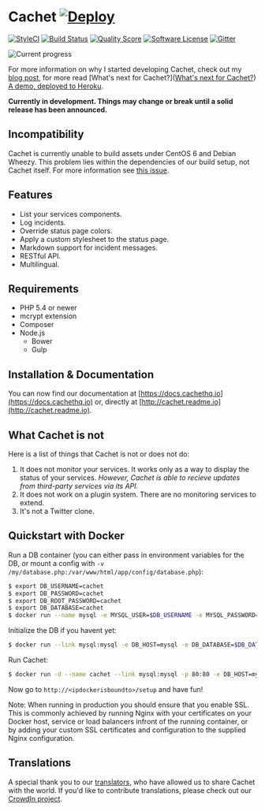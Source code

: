 # Cachet [![Deploy](https://www.herokucdn.com/deploy/button.png)](https://heroku.com/deploy)

[![StyleCI](https://styleci.io/repos/26730195/shield)](https://styleci.io/repos/26730195/)
[![Build Status](https://img.shields.io/travis/cachethq/Cachet.svg?style=flat-square)](https://travis-ci.org/cachethq/Cachet)
[![Quality Score](https://img.shields.io/scrutinizer/g/cachethq/Cachet.svg?style=flat-square)](https://scrutinizer-ci.com/g/cachethq/Cachet)
[![Software License](https://img.shields.io/badge/license-MIT-brightgreen.svg?style=flat-square)](LICENSE)
[![Gitter](https://img.shields.io/badge/gitter-join%20chat-brightgreen.svg?style=flat-square)](https://gitter.im/cachethq/Cachet?utm_source=badge&utm_medium=badge&utm_campaign=pr-badge)

![Current progress](https://dl.dropboxusercontent.com/u/7323096/Cachet.png)

For more information on why I started developing Cachet, check out my [blog post](http://james-brooks.uk/cachet/?utm_source=github&utm_medium=readme&utm_campaign=github-cachet), for more read [What's next for Cachet?]([What's next for Cachet?](http://james-brooks.uk/whats-next-for-cachet/)) [A demo, deployed to Heroku](https://status.cachethq.io).

**Currently in development. Things may change or break until a solid release has been announced.**

## Incompatibility

Cachet is currently unable to build assets under CentOS 6 and Debian Wheezy. This problem lies within the dependencies of our build setup, not Cachet itself. For more information see [this issue](https://github.com/cachethq/Cachet/issues/275).

## Features

- List your services components.
- Log incidents.
- Override status page colors.
- Apply a custom stylesheet to the status page.
- Markdown support for incident messages.
- RESTful API.
- Multilingual.

## Requirements

- PHP 5.4 or newer
- mcrypt extension
- Composer
- Node.js
    + Bower
    + Gulp

## Installation & Documentation

You can now find our documentation at [https://docs.cachethq.io](https://docs.cachethq.io) or, directly at [http://cachet.readme.io](http://cachet.readme.io).

## What Cachet is not

Here is a list of things that Cachet is not or does not do:

1. It does not monitor your services. It works only as a way to display the status of your services. *However, Cachet is able to recieve updates from third-party services via its API.*
2. It does not work on a plugin system. There are no monitoring services to extend.
3. It's not a Twitter clone.

## Quickstart with Docker

Run a DB container (you can either pass in environment variables for the DB, or mount a config with `-v /my/database.php:/var/www/html/app/config/database.php`):

```bash
$ export DB_USERNAME=cachet
$ export DB_PASSWORD=cachet
$ export DB_ROOT_PASSWORD=cachet
$ export DB_DATABASE=cachet
$ docker run --name mysql -e MYSQL_USER=$DB_USERNAME -e MYSQL_PASSWORD=$DB_PASSWORD  -e MYSQL_ROOT_PASSWORD=$DB_ROOT_PASSWORD -e MYSQL_DATABASE=$DB_DATABASE -d mysql
```

Initialize the DB if you havent yet:

```bash
$ docker run --link mysql:mysql -e DB_HOST=mysql -e DB_DATABASE=$DB_DATABASE -e DB_USERNAME=$DB_USERNAME -e DB_PASSWORD=$DB_PASSWORD cachethq/cachet:latest php artisan migrate --force
```

Run Cachet:

```bash
$ docker run -d --name cachet --link mysql:mysql -p 80:80 -e DB_HOST=mysql -e DB_DATABASE=$DB_DATABASE -e DB_USERNAME=$DB_USERNAME -e DB_PASSWORD=$DB_PASSWORD cachethq/cachet:latest
```

Now go to `http://<ipdockerisboundto>/setup` and have fun!

Note: When running in production you should ensure that you enable SSL.
This is commonly achieved by running Nginx with your certificates on your Docker host, service or load balancers infront of the running container, or by adding your custom SSL certificates and configuration to the supplied Nginx configuration.


## Translations

A special thank you to our [translators](https://crowdin.com/project/cachet/activity_stream), who have allowed us to share Cachet with the world. If you'd like to contribute translations, please check out our [CrowdIn project](https://crowdin.com/project/cachet).
